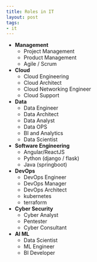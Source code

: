 ```yaml
---
title: Roles in IT
layout: post
tags:
- it
---
```


- **Management**
    - Project Management
    - Product Management
    - Agile / Scrum
- **Cloud**
    - Cloud Engineering
    - Cloud Architect
    - Cloud Networking Engineer
    - Cloud Support
- **Data**
    - Data Engineer
    - Data Architect
    - Data Analyst
    - Data OPS
    - BI and Analytics
    - Data Scientist
- **Software Engineering**
    - Angular/ReactJS
    - Python (django / flask)
    - Java (springboot)
- **DevOps**
    - DevOps Engineer
    - DevOps Manager
    - DevOps Architect
    - kubernetes
    - terraform
- **Cyber Security**
    - Cyber Analyst
    - Pentester
    - Cyber Consultant
- **AI ML**
    - Data Scientist
    - ML Engineer
    - BI Developer
